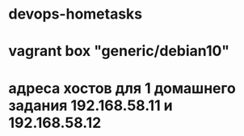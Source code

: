# devops-hometasks
# vagrant box "generic/debian10"
# адреса хостов для 1 домашнего задания 192.168.58.11 и 192.168.58.12